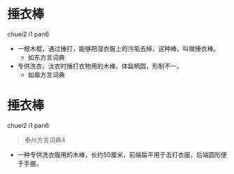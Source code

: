 # 捶衣棒
chuei2 i1 pan6
+ 一根木棍，通过捶打，能够把湿衣服上的污垢去掉，这种棒，叫做捶衣棒。
  * 如东方言词典
+ 专供洗衣、汰衣时捶打衣物用的木棒。体扁柄圆，形制不一。
  * 如皋方言词典

# 捶衣棒
chuei2 i1 pan6
> 泰州方言词典4
- 一种专供洗衣服用的木棒，长约50厘米，前端扁平用于击打衣服，后端圆形便于手握。
